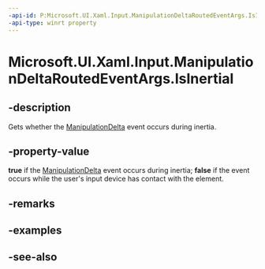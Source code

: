 ```yaml
---
-api-id: P:Microsoft.UI.Xaml.Input.ManipulationDeltaRoutedEventArgs.IsInertial
-api-type: winrt property
---
```


<!-- Property syntax
public bool IsInertial { get; }
-->

# Microsoft.UI.Xaml.Input.ManipulationDeltaRoutedEventArgs.IsInertial

## -description
Gets whether the [ManipulationDelta](../microsoft.ui.xaml/uielement_manipulationdelta.md) event occurs during inertia.

## -property-value
**true** if the [ManipulationDelta](../microsoft.ui.xaml/uielement_manipulationdelta.md) event occurs during inertia; **false** if the event occurs while the user's input device has contact with the element.

## -remarks

## -examples

## -see-also
